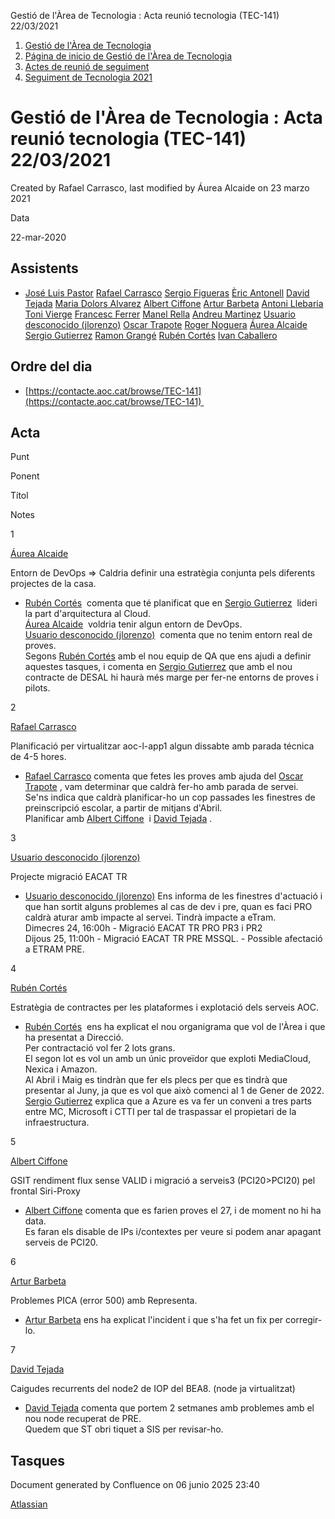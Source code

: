 Gestió de l'Àrea de Tecnologia : Acta reunió tecnologia (TEC-141) 22/03/2021  

1.  [Gestió de l'Àrea de Tecnologia](index.md)
2.  [Página de inicio de Gestió de l'Àrea de Tecnologia](13893786.md)
3.  [Actes de reunió de seguiment](34505308.md)
4.  [Seguiment de Tecnologia 2021](Seguiment-de-Tecnologia-2021_64979514.md)

Gestió de l'Àrea de Tecnologia : Acta reunió tecnologia (TEC-141) 22/03/2021
============================================================================

Created by Rafael Carrasco, last modified by Áurea Alcaide on 23 marzo 2021

Data

22-mar-2020

Assistents
----------

*   [José Luis Pastor](https://confluence.aoc.cat/display/~jlpastor) [Rafael Carrasco](https://confluence.aoc.cat/display/~rcarrasco) [Sergio Figueras](https://confluence.aoc.cat/display/~sfigueras) [Èric Antonell](https://confluence.aoc.cat/display/~eantonell) [David Tejada](https://confluence.aoc.cat/display/~dtejada) [Maria Dolors Alvarez](https://confluence.aoc.cat/display/~mdalvarez) [Albert Ciffone](https://confluence.aoc.cat/display/~aciffone) [Artur Barbeta](https://confluence.aoc.cat/display/~abarbeta) [Antoni Llebaria](https://confluence.aoc.cat/display/~allebaria) [Toni Vierge](https://confluence.aoc.cat/display/~tvierge) [Francesc Ferrer](https://confluence.aoc.cat/display/~FFerre) [Manel Rella](https://confluence.aoc.cat/display/~mrella) [Andreu Martinez](https://confluence.aoc.cat/display/~amartinez) [Usuario desconocido (jlorenzo)](https://confluence.aoc.cat/display/~jlorenzo) [Oscar Trapote](https://confluence.aoc.cat/display/~otrapote) [Roger Noguera](https://confluence.aoc.cat/display/~rnoguera) [Áurea Alcaide](https://confluence.aoc.cat/display/~aalcaide) [Sergio Gutierrez](https://confluence.aoc.cat/display/~sgutierrez) [Ramon Grangé](https://confluence.aoc.cat/display/~RGrange) [Rubén Cortés](https://confluence.aoc.cat/display/~rcortes) [Ivan Caballero](https://confluence.aoc.cat/display/~icaballero)
    

Ordre del dia
-------------

*   [https://contacte.aoc.cat/browse/TEC-141](https://contacte.aoc.cat/browse/TEC-141) 

Acta
----

Punt

Ponent

Títol

Notes

1

[Áurea Alcaide](https://confluence.aoc.cat/display/~aalcaide)

Entorn de DevOps => Caldria definir una estratègia conjunta pels diferents projectes de la casa.

*   [Rubén Cortés](https://confluence.aoc.cat/display/~rcortes)  comenta que té planificat que en [Sergio Gutierrez](https://confluence.aoc.cat/display/~sgutierrez)  lideri la part d'arquitectura al Cloud.  
    [Áurea Alcaide](https://confluence.aoc.cat/display/~aalcaide)  voldria tenir algun entorn de DevOps.  
    [Usuario desconocido (jlorenzo)](https://confluence.aoc.cat/display/~jlorenzo)  comenta que no tenim entorn real de proves.  
    Segons [Rubén Cortés](https://confluence.aoc.cat/display/~rcortes) amb el nou equip de QA que ens ajudi a definir aquestes tasques, i comenta en [Sergio Gutierrez](https://confluence.aoc.cat/display/~sgutierrez) que amb el nou contracte de DESAL hi haurà més marge per fer-ne entorns de proves i pilots.

2

[Rafael Carrasco](https://confluence.aoc.cat/display/~rcarrasco)

Planificació per virtualitzar aoc-l-app1 algun dissabte amb parada técnica de 4-5 hores.

*   [Rafael Carrasco](https://confluence.aoc.cat/display/~rcarrasco) comenta que fetes les proves amb ajuda del [Oscar Trapote](https://confluence.aoc.cat/display/~otrapote) , vam determinar que caldrà fer-ho amb parada de servei.  
    Se'ns indica que caldrà planificar-ho un cop passades les finestres de preinscripció escolar, a partir de mitjans d'Abril.  
    Planificar amb [Albert Ciffone](https://confluence.aoc.cat/display/~aciffone)  i [David Tejada](https://confluence.aoc.cat/display/~dtejada) .

3

[Usuario desconocido (jlorenzo)](https://confluence.aoc.cat/display/~jlorenzo)

Projecte migració EACAT TR

*   [Usuario desconocido (jlorenzo)](https://confluence.aoc.cat/display/~jlorenzo) Ens informa de les finestres d'actuació i que han sortit alguns problemes al cas de dev i pre, quan es faci PRO caldrà aturar amb impacte al servei. Tindrà impacte a eTram.  
    Dimecres 24, 16:00h - Migració EACAT TR PRO PR3 i PR2  
    Dijous 25, 11:00h - Migració EACAT TR PRE MSSQL. - Possible afectació a ETRAM PRE.

4

[Rubén Cortés](https://confluence.aoc.cat/display/~rcortes)

Estratègia de contractes per les plataformes i explotació dels serveis AOC.

*   [Rubén Cortés](https://confluence.aoc.cat/display/~rcortes)  ens ha explicat el nou organigrama que vol de l'Àrea i que ha presentat a Direcció.  
    Per contractació vol fer 2 lots grans.  
    El segon lot es vol un amb un únic proveïdor que exploti MediaCloud, Nexica i Amazon.  
    Al Abril i Maig es tindràn que fer els plecs per que es tindrà que presentar al Juny, ja que es vol que això comenci al 1 de Gener de 2022.  
    [Sergio Gutierrez](https://confluence.aoc.cat/display/~sgutierrez) explica que a Azure es va fer un conveni a tres parts entre MC, Microsoft i CTTI per tal de traspassar el propietari de la infraestructura.

5

[Albert Ciffone](https://confluence.aoc.cat/display/~aciffone)

GSIT rendiment flux sense VALID i migració a serveis3 (PCI20>PCI20) pel frontal Siri-Proxy

*   [Albert Ciffone](https://confluence.aoc.cat/display/~aciffone) comenta que es farien proves el 27, i de moment no hi ha data.  
    Es faran els disable de IPs i/contextes per veure si podem anar apagant serveis de PCI20.

6

[Artur Barbeta](https://confluence.aoc.cat/display/~abarbeta)

Problemes PICA (error 500) amb Representa.

*   [Artur Barbeta](https://confluence.aoc.cat/display/~abarbeta) ens ha explicat l'incident i que s'ha fet un fix per corregir-lo.

7

[David Tejada](https://confluence.aoc.cat/display/~dtejada)

Caigudes recurrents del node2 de IOP del BEA8. (node ja virtualitzat)

*   [David Tejada](https://confluence.aoc.cat/display/~dtejada) comenta que portem 2 setmanes amb problemes amb el nou node recuperat de PRE.  
    Quedem que ST obri tiquet a SIS per revisar-ho.

Tasques
-------

Document generated by Confluence on 06 junio 2025 23:40

[Atlassian](http://www.atlassian.com/)